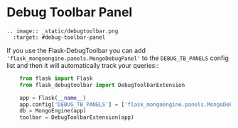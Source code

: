 # Debug Toolbar Panel

```{eval-rst}
.. image:: _static/debugtoolbar.png
  :target: #debug-toolbar-panel
```

If you use the Flask-DebugToolbar you can add
`'flask_mongoengine.panels.MongoDebugPanel'` to the `DEBUG_TB_PANELS` config
list and then it will automatically track your queries::

```python
    from flask import Flask
    from flask_debugtoolbar import DebugToolbarExtension

    app = Flask(__name__)
    app.config['DEBUG_TB_PANELS'] = ['flask_mongoengine.panels.MongoDebugPanel']
    db = MongoEngine(app)
    toolbar = DebugToolbarExtension(app)
```

